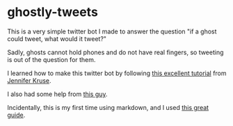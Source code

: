 
# ghostly-tweets

This is a very simple twitter bot I made to answer the question "if a ghost could tweet, what would it tweet?"

Sadly, ghosts cannot hold phones and do not have real fingers, so tweeting is out of the question for them.

I learned how to make this twitter bot by following [this excellent tutorial](https://github.com/jenkr55) from [Jennifer Kruse](https://github.com/jenkr55).

I also had some help from [this guy](https://github.com/tef).

Incidentally, this is my first time using markdown, and I used [this great guide](https://daringfireball.net/).
